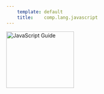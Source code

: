 ```yaml
---
    template: default
    title:    comp.lang.javascript
---
```

<a href='https://developer.mozilla.org/en/JavaScript/Guide' title='JavaScript Guide'><img src='http://static.jsconf.us/promotejsh.gif' height='150' width='180' alt='JavaScript Guide'/></a>

